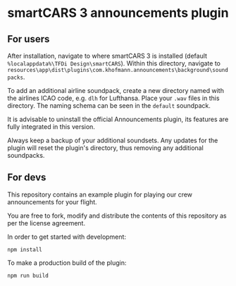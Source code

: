 # smartCARS 3 announcements plugin

## For users

After installation, navigate to where smartCARS 3 is installed (default `%localappdata%\TFDi Design\smartCARS`).
Within this directory, navigate to `resources\app\dist\plugins\com.khofmann.announcements\background\soundpacks`.

To add an additional airline soundpack, create a new directory named with the airlines ICAO code, e.g. `dlh` for Lufthansa.
Place your `.wav` files in this directory. The naming schema can be seen in the `default` soundpack.

It is advisable to uninstall the official Announcements plugin, its features are fully integrated in this version.

Always keep a backup of your additional soundsets. Any updates for the plugin will reset the plugin's directory, thus
removing any additional soundpacks.

## For devs

This repository contains an example plugin for playing our crew announcements for your flight.

You are free to fork, modify and distribute the contents of this repository as per the license agreement.

In order to get started with development:

```shell
npm install
```

To make a production build of the plugin:

```shell
npm run build
```